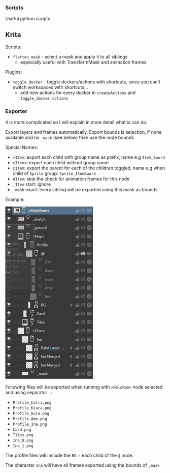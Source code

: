### Scripts

Useful python scripts

## Krita

Scripts:

- `flatten_mask` - select a mask and apply it to all siblings
  - especially useful with TransformMask and animation frames

Plugins:

- `toggle_docker` - toggle dockers/actions with shortcuts, since you can't switch workspaces with shortcuts...
  - add new actions for every docker in `createActions` and `toggle_docker.actions`

### Exporter

It is more complicated so I will explain in more detail what is can do.

Export layers and frames automatically.
Export bounds is selection, if none available and no `_mask` (see below) then use the node bounds

Special Names:

- `>Item`: export each child with group name as prefix, name e.g `Item_Sword`
- `>Item<`: export each child without group name
- `@Item`: export the parent for each of the children toggled, name e.g when child of `Sprite` group: `Sprite_ItemSword`
- `#Item`: skip the check for animation frames for this node
- `_Item` start: ignore
- `_mask` exact: every sibling will be exported using this mask as bounds

Example:

![Exporter example](./exporter.png)

Following files will be exported when running with `>HoloRam<` node selected and using separator `_`:

- `Profile_Calli.png`
- `Profile_Kiara.png`
- `Profile_Gura.png`
- `Profile_Ame.png`
- `Profile_Ina.png`
- `Card.png`
- `Tiles.png`
- `Ina_0.png`
- `Ina_1.png`

The profile files will include the `BG` + each child of the `@` node.

The character `Ina` will have all frames exported using the bounds of `_mask`
